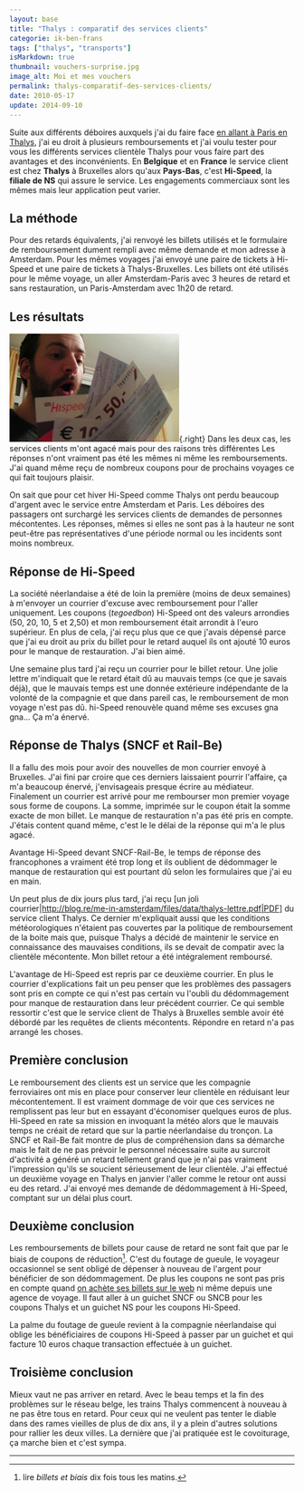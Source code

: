 ```yaml
---
layout: base
title: "Thalys : comparatif des services clients"
categorie: ik-ben-frans
tags: ["thalys", "transports"]
isMarkdown: true
thumbnail: vouchers-surprise.jpg
image_alt: Moi et mes vouchers
permalink: thalys-comparatif-des-services-clients/
date: 2010-05-17
update: 2014-09-10
---
```


Suite aux différents déboires auxquels j'ai du faire face [en allant à Paris en Thalys](/le-thalys-a-moins-grande-vitesse), j'ai eu droit à plusieurs remboursements et j'ai voulu tester pour vous les différents services clientèle Thalys pour vous faire part des avantages et des inconvénients. En **Belgique** et en **France** le service client est chez **Thalys** à Bruxelles alors qu'aux **Pays-Bas**, c'est **Hi-Speed**, la **filiale de NS** qui assure le service. Les engagements commerciaux sont les mêmes mais leur application peut varier.

<!--excerpt-->

## La méthode
Pour des retards équivalents, j'ai renvoyé les billets utilisés et le formulaire de remboursement dument rempli avec même demande et mon adresse à Amsterdam. Pour les mêmes voyages j'ai envoyé une paire de tickets à Hi-Speed et une paire de tickets à Thalys-Bruxelles. Les billets ont été utilisés pour le même voyage, un aller Amsterdam-Paris avec 3 heures de retard et sans restauration, un Paris-Amsterdam avec 1h20 de retard.

## Les résultats
![Moi et mes vouchers](vouchers-surprise.jpg){.right}
Dans les deux cas, les services clients m'ont agacé mais pour des raisons très différentes Les réponses n'ont vraiment pas été les mêmes ni même les remboursements. J'ai quand même reçu de nombreux coupons pour de prochains voyages ce qui fait toujours plaisir.

On sait que pour cet hiver Hi-Speed comme Thalys ont perdu beaucoup d'argent avec le service entre Amsterdam et Paris. Les déboires des passagers ont surchargé les services clients de demandes de personnes mécontentes. Les réponses, mêmes si elles ne sont pas à la hauteur ne sont peut-être pas représentatives d'une période normal ou les incidents sont moins nombreux.


## Réponse de Hi-Speed
La société néerlandaise a été de loin la première (moins de deux semaines) à m'envoyer un courrier d'excuse avec remboursement pour l'aller uniquement. Les coupons (*tegoedbon*) Hi-Speed ont des valeurs arrondies (50, 20, 10, 5 et 2,50) et mon remboursement était arrondit à l'euro supérieur. En plus de cela, j'ai reçu plus que ce que j'avais dépensé parce que j'ai eu droit au prix du billet pour le retard auquel ils ont ajouté 10 euros pour le manque de restauration. J'ai bien aimé.

Une semaine plus tard j'ai reçu un courrier pour le billet retour. Une jolie lettre m'indiquait que le retard était dû au mauvais temps (ce que je savais déjà), que le mauvais temps est une donnée extérieure indépendante de la volonté de la compagnie et que dans pareil cas, le remboursement de mon voyage n'est pas dû. hi-Speed renouvèle quand même ses excuses gna gna... Ça m'a énervé.

## Réponse de Thalys (SNCF et Rail-Be)
Il a fallu des mois pour avoir des nouvelles de mon courrier envoyé à Bruxelles. J'ai fini par croire que ces derniers laissaient pourrir l'affaire, ça m'a beaucoup énervé, j'envisageais presque écrire au médiateur. Finalement un courrier est arrivé pour me rembourser mon premier voyage sous forme de coupons. La somme, imprimée sur le coupon était la somme exacte de mon billet. Le manque de restauration n'a pas été pris en compte. J'étais content quand même, c'est le le délai de la réponse qui m'a le plus agacé.

Avantage Hi-Speed devant SNCF-Rail-Be, le temps de réponse des francophones a vraiment été trop long et ils oublient de dédommager le manque de restauration qui est pourtant dû selon les formulaires que j'ai eu en main.

Un peut plus de dix jours plus tard, j'ai reçu [un joli courrier|http://blog.re/me-in-amsterdam/files/data/thalys-lettre.pdf|PDF] du service client Thalys. Ce dernier m'expliquait aussi que les conditions météorologiques n'étaient pas couvertes par la politique de remboursement de la boite mais que, puisque Thalys a décidé de maintenir le service en connaissance des mauvaises conditions, ils se devait de compatir avec la clientèle mécontente. Mon billet retour a été intégralement remboursé.

L'avantage de Hi-Speed est repris par ce deuxième courrier. En plus le courrier d'explications fait un peu penser que les problèmes des passagers sont pris en compte ce qui n'est pas certain vu l'oubli du dédommagement pour manque de restauration dans leur précédent courrier. Ce qui semble ressortir c'est que le service client de Thalys à Bruxelles semble avoir été débordé par les requêtes de clients mécontents. Répondre en retard n'a pas arrangé les choses.

## Première conclusion
Le remboursement des clients est un service que les compagnie ferroviaires ont mis en place pour conserver leur clientèle en réduisant leur mécontentement. Il est vraiment dommage de voir que ces services ne remplissent pas leur but en essayant d'économiser quelques euros de plus. Hi-Speed en rate sa mission en invoquant la météo alors que le mauvais temps ne créait de retard que sur la partie néerlandaise du tronçon. La SNCF et Rail-Be fait montre de plus de compréhension dans sa démarche mais le fait de ne pas prévoir le personnel nécessaire suite au surcroit d'activité a généré un retard tellement grand que je n'ai pas vraiment l'impression qu'ils se soucient sérieusement de leur clientèle. J'ai effectué un deuxième voyage en Thalys en janvier l'aller comme le retour ont aussi eu des retard. J'ai envoyé mes demande de dédommagement à Hi-Speed, comptant sur un délai plus court.

## Deuxième conclusion
Les remboursements de billets pour cause de retard ne sont fait que par le biais de coupons de réduction[^1]. C'est du foutage de gueule, le voyageur occasionnel se sent obligé de dépenser à nouveau de l'argent pour bénéficier de son dédommagement. De plus les coupons ne sont pas pris en compte quand [on achète ses billets sur le web](/thalys-comparatif-des-sites-web) ni même depuis une agence de voyage. Il faut aller à un guichet SNCF ou SNCB pour les coupons Thalys et un guichet NS pour les coupons Hi-Speed.

La palme du foutage de gueule revient à la compagnie néerlandaise qui oblige les bénéficiaires de coupons Hi-Speed à passer par un guichet et qui facture 10 euros chaque transaction effectuée à un guichet.

## Troisième conclusion
Mieux vaut ne pas arriver en retard. Avec le beau temps et la fin des problèmes sur le réseau belge, les trains Thalys commencent à nouveau à ne pas être tous en retard. Pour ceux qui ne veulent pas tenter le diable dans des rames vieilles de plus de dix ans, il y a plein d'autres solutions pour rallier les deux villes. La dernière que j'ai pratiquée est le covoiturage, ça marche bien et c'est sympa.

---
[^1]: lire *billets et biais* dix fois tous les matins.